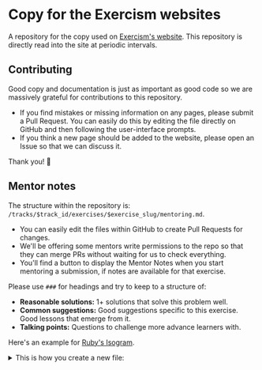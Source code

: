 # Copy for the Exercism websites

A repository for the copy used on [Exercism's website](https://exercism.io). This repository is directly read into the site at periodic intervals.

## Contributing

Good copy and documentation is just as important as good code so we are massively grateful for contributions to this repository.

- If you find mistakes or missing information on any pages, please submit a Pull Request. You can easily do this by editing the file directly on GitHub and then following the user-interface prompts.
- If you think a new page should be added to the website, please open an Issue so that we can discuss it.

Thank you! :blue_heart:

## Mentor notes

The structure within the repository is: `/tracks/$track_id/exercises/$exercise_slug/mentoring.md`.

- You can easily edit the files within GitHub to create Pull Requests for changes.
- We'll be offering some mentors write permissions to the repo so that they can merge PRs without waiting for us to check everything.
- You'll find a button to display the Mentor Notes when you start mentoring a submission, if notes are available for that exercise.  

Please use `###` for headings and try to keep to a structure of:

- **Reasonable solutions:** 1+ solutions that solve this problem well.
- **Common suggestions:** Good suggestions specific to this exercise. Good lessons that emerge from it.
- **Talking points:** Questions to challenge more advance learners with.

Here's an example for [Ruby's Isogram](https://github.com/exercism/website-copy/blob/master/tracks/ruby/exercises/isogram/mentoring.md).

<details>
<summary>This is how you create a new file:</summary>

![Create a new file](http://g.recordit.co/96zCDgEkfG.gif)

</details>
